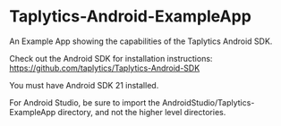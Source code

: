 Taplytics-Android-ExampleApp
============================

An Example App showing the capabilities of the Taplytics Android SDK.

Check out the Android SDK for installation instructions: https://github.com/taplytics/Taplytics-Android-SDK

You must have Android SDK 21 installed. 

For Android Studio, be sure to import the AndroidStudio/Taplytics-ExampleApp directory, and not the higher level directories. 
